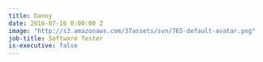 ```yaml
---
title: Danny
date: 2016-07-18 0:00:00 Z
image: "http://s3.amazonaws.com/37assets/svn/765-default-avatar.png"
job-title: Software Tester
is-executive: false
---
```

